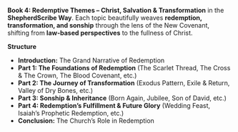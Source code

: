 **Book 4: Redemptive Themes – Christ, Salvation & Transformation** in the **ShepherdScribe Way**. Each topic beautifully weaves **redemption, transformation, and sonship** through the lens of the New Covenant, shifting from **law-based perspectives** to the fullness of Christ.

**Structure**
- **Introduction:** The Grand Narrative of Redemption
- **Part 1: The Foundations of Redemption** (The Scarlet Thread, The Cross & The Crown, The Blood Covenant, etc.)
- **Part 2: The Journey of Transformation** (Exodus Pattern, Exile & Return, Valley of Dry Bones, etc.)
- **Part 3: Sonship & Inheritance** (Born Again, Jubilee, Son of David, etc.)
- **Part 4: Redemption’s Fulfillment & Future Glory** (Wedding Feast, Isaiah’s Prophetic Redemption, etc.)
- **Conclusion:** The Church’s Role in Redemption
